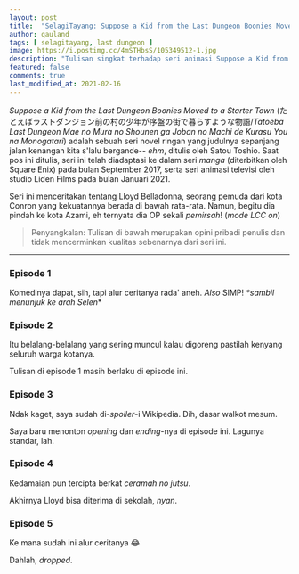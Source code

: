 ```yaml
---
layout: post
title:  "SelagiTayang: Suppose a Kid from the Last Dungeon Boonies Moved to a Starter Town"
author: qauland
tags: [ selagitayang, last dungeon ]
image: https://i.postimg.cc/4mSTHbsS/105349512-1.jpg
description: "Tulisan singkat terhadap seri animasi Suppose a Kid from the Last Dungeon Boonies Moved to a Starter Town."
featured: false
comments: true
last_modified_at: 2021-02-16
---
```


*Suppose a Kid from the Last Dungeon Boonies Moved to a Starter Town* (たとえばラストダンジョン前の村の少年が序盤の街で暮らすような物語/*Tatoeba Last Dungeon Mae no Mura no Shounen ga Joban no Machi de Kurasu You na Monogatari*) adalah sebuah seri novel ringan yang judulnya sepanjang jalan kenangan kita s'lalu bergande-- *ehm*, ditulis oleh Satou Toshio. Saat pos ini ditulis, seri ini telah diadaptasi ke dalam seri *manga* (diterbitkan oleh Square Enix) pada bulan September 2017, serta seri animasi televisi oleh studio Liden Films pada bulan Januari 2021.

Seri ini menceritakan tentang Lloyd Belladonna, seorang pemuda dari kota Conron yang kekuatannya berada di bawah rata-rata. Namun, begitu dia pindah ke kota Azami, eh ternyata dia OP sekali *pemirsah*! (*mode LCC on*)

> Penyangkalan: Tulisan di bawah merupakan opini pribadi penulis dan tidak mencerminkan kualitas sebenarnya dari seri ini.

---

### Episode 1

Komedinya dapat, sih, tapi alur ceritanya rada' aneh. *Also* SIMP! *\*sambil menunjuk ke arah Selen*\*

### Episode 2

Itu belalang-belalang yang sering muncul kalau digoreng pastilah kenyang seluruh warga kotanya.

Tulisan di episode 1 masih berlaku di episode ini.

### Episode 3

Ndak kaget, saya sudah di-*spoiler*-i Wikipedia. Dih, dasar walkot mesum.

Saya baru menonton *opening* dan *ending*-nya di episode ini. Lagunya standar, lah.

### Episode 4

Kedamaian pun tercipta berkat *ceramah no jutsu*.

Akhirnya Lloyd bisa diterima di sekolah, *nyan*.

### Episode 5

Ke mana sudah ini alur ceritanya 😂

Dahlah, _dropped_.
